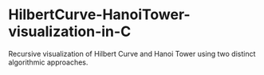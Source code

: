 # HilbertCurve-HanoiTower-visualization-in-C
Recursive visualization of Hilbert Curve and Hanoi Tower using two distinct algorithmic approaches.
